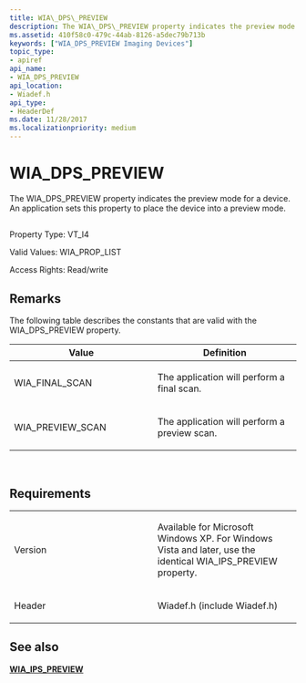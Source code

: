 ```yaml
---
title: WIA\_DPS\_PREVIEW
description: The WIA\_DPS\_PREVIEW property indicates the preview mode for a device. An application sets this property to place the device into a preview mode.
ms.assetid: 410f58c0-479c-44ab-8126-a5dec79b713b
keywords: ["WIA_DPS_PREVIEW Imaging Devices"]
topic_type:
- apiref
api_name:
- WIA_DPS_PREVIEW
api_location:
- Wiadef.h
api_type:
- HeaderDef
ms.date: 11/28/2017
ms.localizationpriority: medium
---
```


# WIA\_DPS\_PREVIEW


The WIA\_DPS\_PREVIEW property indicates the preview mode for a device. An application sets this property to place the device into a preview mode.

## <span id="ddk_wia_dps_preview_si"></span><span id="DDK_WIA_DPS_PREVIEW_SI"></span>


Property Type: VT\_I4

Valid Values: WIA\_PROP\_LIST

Access Rights: Read/write

Remarks
-------

The following table describes the constants that are valid with the WIA\_DPS\_PREVIEW property.

<table>
<colgroup>
<col width="50%" />
<col width="50%" />
</colgroup>
<thead>
<tr class="header">
<th>Value</th>
<th>Definition</th>
</tr>
</thead>
<tbody>
<tr class="odd">
<td><p>WIA_FINAL_SCAN</p></td>
<td><p>The application will perform a final scan.</p></td>
</tr>
<tr class="even">
<td><p>WIA_PREVIEW_SCAN</p></td>
<td><p>The application will perform a preview scan.</p></td>
</tr>
</tbody>
</table>

 

Requirements
------------

<table>
<colgroup>
<col width="50%" />
<col width="50%" />
</colgroup>
<tbody>
<tr class="odd">
<td><p>Version</p></td>
<td><p>Available for Microsoft Windows XP. For Windows Vista and later, use the identical WIA_IPS_PREVIEW property.</p></td>
</tr>
<tr class="even">
<td><p>Header</p></td>
<td>Wiadef.h (include Wiadef.h)</td>
</tr>
</tbody>
</table>

## See also


[**WIA\_IPS\_PREVIEW**](wia-ips-preview.md)

 

 






